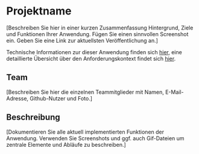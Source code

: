 # Projektname	

[Beschreiben Sie hier in einer kurzen Zusammenfassung Hintergrund, Ziele und Funktionen Ihrer Anwendung. Fügen Sie einen sinnvollen Screenshot ein. Geben Sie eine Link zur aktuellsten Veröffentlichung an.]

Technische Informationen zur dieser Anwendung finden sich [hier](./docs/Setup.md), eine detaillierte Übersicht über den Anforderungskontext findet sich [hier](./docs/Overview.md).

## Team

[Beschreiben Sie hier die einzelnen Teammitglieder mit Namen, E-Mail-Adresse, Github-Nutzer und Foto.]

## Beschreibung

[Dokumentieren Sie alle aktuell implementierten Funktionen der Anwendung. Verwenden Sie Screenshots und ggf. auch Gif-Dateien um zentrale Elemente und Abläufe zu beschreiben.]